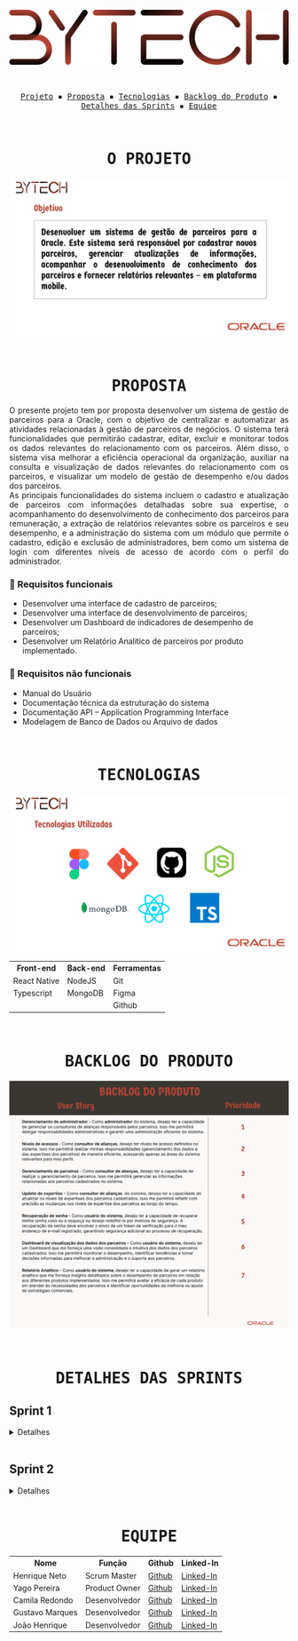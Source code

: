 <p align="center"> <img src="/readme/Logo.png" alt="Equipe bytech"/></p>
<br>
<p align="center">
  <samp>
    <a href="#o-projeto">Projeto</a> ▪️
    <a href="#proposta">Proposta</a> ▪️
    <a href="#tecnologias">Tecnologias</a> ▪️
    <a href="#backlog-do-produto">Backlog do Produto</a> ▪️
    <a href="#detalhes-das-sprints">Detalhes das Sprints</a> ▪️
    <a href="#equipe">Equipe</a>
    
  </samp>
</p>

<br>

<h1 align="center"><samp>O PROJETO</samp></h1>

![Equipe bytech](/readme/objetivo.png)

<br>
<h1 align="center"><samp>PROPOSTA</samp></h1>

<p align = "justify"> O presente projeto tem por proposta desenvolver um sistema de gestão de parceiros para a Oracle, com o objetivo de centralizar e automatizar as atividades relacionadas à gestão de parceiros de negócios. O sistema terá funcionalidades que permitirão cadastrar, editar, excluir e monitorar todos os dados relevantes do relacionamento com os parceiros. Além disso, o sistema visa melhorar a eficiência operacional da organização, auxiliar na consulta e visualização de dados relevantes do relacionamento com os parceiros, e visualizar um modelo de gestão de desempenho e/ou dados dos parceiros. <br>
As principais funcionalidades do sistema incluem o cadastro e atualização de parceiros com informações detalhadas sobre sua expertise, o acompanhamento do desenvolvimento de conhecimento dos parceiros para remuneração, a extração de relatórios relevantes sobre os parceiros e seu desempenho, e a administração do sistema com um módulo que permite o cadastro, edição e exclusão de administradores, bem como um sistema de login com diferentes níveis de acesso de acordo com o perfil do administrador. </p>

### 📖 Requisitos funcionais
+ Desenvolver uma interface de cadastro de parceiros;
+ Desenvolver uma interface de desenvolvimento de parceiros;
+ Desenvolver um Dashboard de indicadores de desempenho de parceiros;
+ Desenvolver um Relatório Analítico de parceiros por produto implementado.


### 🔖 Requisitos não funcionais
+ Manual do Usuário
+ Documentação técnica da estruturação do sistema
+ Documentação API – Application Programming Interface
+ Modelagem de Banco de Dados ou Arquivo de dados
<br>

<h1 align="center"><samp>TECNOLOGIAS</samp></h1>

![Equipe bytech](/readme/tecnologias.png)

<table align="center">
  <tr>
    <th><b>Front-end</b></th>
    <th><b>Back-end</b></th>
    <th><b>Ferramentas</b></th>
  </tr>
  <tr>
    <td>React Native</td>
    <td>NodeJS</td>
    <td>Git</td>
  </tr>
  <tr>
    <td>Typescript</td>
    <td>MongoDB</td>
    <td>Figma</td>
  </tr>
  <tr>
    <td></td>
    <td></td>
    <td>Github</td>
  </tr>
</table>

<br>
<h1 align="center"><samp>BACKLOG DO PRODUTO</samp></h1>

![Equipe bytech](/readme/backlogProduto.png)

<br>
<h1 align="center"><samp>DETALHES DAS SPRINTS</samp></h1>
<h2>Sprint 1</h2>
<details>
  <summary>Detalhes</summary>
  <h3 align="center">Backlog da Sprint</h3>

![Equipe bytech](/readme/backlogSprint1.png)

   <br>

 <h3 align="center">Critérios de aceitação</h3>

![Equipe bytech](/readme/criterioAceitacaoSprint1.png)

   <br>

   <h3 align="center">Burndown</h3>

![Equipe bytech](/readme/burndownSprint1.png)

   <br>
</details>
<br>

<h2>Sprint 2</h2>
<details>
  <summary>Detalhes</summary>
  <h3 align="center">Backlog da Sprint</h3>

![Equipe bytech](/readme/backlogSprint2.png)

   <br>

 <h3 align="center">Critérios de aceitação</h3>

![Equipe bytech](/readme/criterioAceitacaoSprint2.png)

   <br>

   <h3 align="center">Burndown</h3>

![Equipe bytech](/readme/burndownSprint2.png)

   <br>
</details>
<br>

<h1 align="center"><samp>EQUIPE</samp></h1>

<table align="center">
  <tr>
    <th><b>Nome</b></th>
    <th><b>Função</b></th>
    <th><b>Github</b></th>
    <th><b>Linked-In</b></th>
  </tr>
 <tr>
    <td>Henrique Neto</td>
    <td>Scrum Master</td>
    <td><a href="https://github.com/henriqFerreira">Github</a></td>
    <td><a href="https://www.linkedin.com/in/henriquepfneto/">Linked-In</a></td>
  </tr>
   <tr>
    <td>Yago Pereira</td>
    <td>Product Owner</td>
    <td><a href="https://github.com/YagoPSilva">Github</a></td>
    <td><a href="https://www.linkedin.com/in/yago-pereira21/">Linked-In</a></td>
  </tr>
  <tr>
    <td>Camila Redondo</td>
    <td>Desenvolvedor</td>
    <td><a href="https://github.com/CamilaRedondo">Github</a></td>
    <td><a href="https://www.linkedin.com/in/camila-silveira-redondo-7941631ab/">Linked-In</a></td>
  </tr>
  <tr>
    <td>Gustavo Marques</td>
    <td>Desenvolvedor</td>
    <td><a href="https://github.com/gusta7597">Github</a></td>
    <td><a href="https://www.linkedin.com/in/gustavo-marques-lima-695b331a2/">Linked-In</a></td>
  </tr>
  <tr>
    <td>João Henrique</td>
    <td>Desenvolvedor</td>
    <td><a href="https://github.com/JoaoHenrique7">Github</a></td>
    <td><a href="https://www.linkedin.com/in/jo%C3%A3o-henrique-trist%C3%A3o-b63385207/">Linked-In</a></td>
  </tr>
</table>
